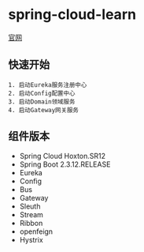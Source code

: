 # spring-cloud-learn
[官网](https://spring.io/projects/spring-cloud#learn)

## 快速开始
```shell
1. 启动Eureka服务注册中心
2. 启动Config配置中心
3. 启动Domain领域服务
4. 启动Gateway网关服务
```

## 组件版本
- Spring Cloud Hoxton.SR12
- Spring Boot 2.3.12.RELEASE
- Eureka
- Config
- Bus
- Gateway
- Sleuth
- Stream
- Ribbon
- openfeign
- Hystrix